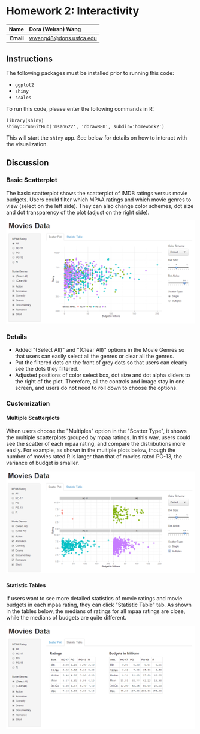 Homework 2: Interactivity
==============================

| **Name**  | Dora (Weiran) Wang  |
|----------:|:-------------|
| **Email** | wwang48@dons.usfca.edu |

## Instructions ##

The following packages must be installed prior to running this code:

- `ggplot2`
- `shiny`
- `scales`

To run this code, please enter the following commands in R:

```
library(shiny)
shiny::runGitHub('msan622', 'doraw880', subdir='homework2')
```

This will start the `shiny` app. See below for details on how to interact with the visualization.

## Discussion ##

### Basic Scatterplot ###

The basic scatterplot shows the scatterplot of IMDB ratings versus movie budgets. Users could filter which MPAA ratings and which movie genres to view (select on the left side). They can also change color schemes, dot size and dot transparency of the plot (adjust on the right side).

![IMAGE](scatterplot1.png)

### Details ###

- Added "(Select All)" and "(Clear All)" options in the Movie Genres so that users can easily select all the genres or clear all the genres.
- Put the filtered dots on the front of grey dots so that users can clearly see the dots they filtered.
- Adjusted positions of color select box, dot size and dot alpha sliders to the right of the plot. Therefore, all the controls and image stay in one screen, and users do not need to roll down to choose the options.

### Customization ###

#### Multiple Scatterplots ####

When users choose the "Multiples" option in the "Scatter Type", it shows the multiple scatterplots grouped by mpaa ratings. In this way, users could see the scatter of each mpaa rating, and compare the distributions more easily. For example, as shown in the multiple plots below, though the number of movies rated R is larger than that of movies rated PG-13, the variance of budget is smaller.

![IMAGE](scatterplot2.png)

#### Statistic Tables ####

If users want to see more detailed statistics of movie ratings and movie budgets in each mpaa rating, they can click "Statistic Table" tab. As shown in the tables below, the medians of ratings for all mpaa ratings are close, while the medians of budgets are quite different.

![IMAGE](statstable.png)
